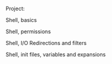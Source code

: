 Project:

Shell, basics

Shell, permissions

Shell, I/O Redirections and filters

Shell, init files, variables and expansions
